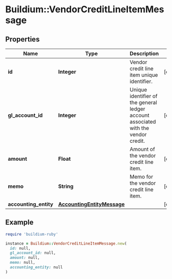 # Buildium::VendorCreditLineItemMessage

## Properties

| Name | Type | Description | Notes |
| ---- | ---- | ----------- | ----- |
| **id** | **Integer** | Vendor credit line item unique identifier. | [optional] |
| **gl_account_id** | **Integer** | Unique identifier of the general ledger account associated with the vendor credit. | [optional] |
| **amount** | **Float** | Amount of the vendor credit line item. | [optional] |
| **memo** | **String** | Memo for the vendor credit line item. | [optional] |
| **accounting_entity** | [**AccountingEntityMessage**](AccountingEntityMessage.md) |  | [optional] |

## Example

```ruby
require 'buildium-ruby'

instance = Buildium::VendorCreditLineItemMessage.new(
  id: null,
  gl_account_id: null,
  amount: null,
  memo: null,
  accounting_entity: null
)
```

